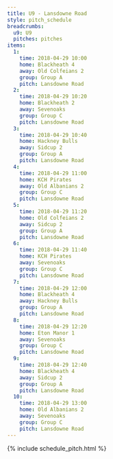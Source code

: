 ```yaml
---
title: U9 - Lansdowne Road
style: pitch_schedule
breadcrumbs:
  u9: U9
  pitches: pitches
items:
  1:
    time: 2018-04-29 10:00
    home: Blackheath 4
    away: Old Colfeians 2
    group: Group A
    pitch: Lansdowne Road
  2:
    time: 2018-04-29 10:20
    home: Blackheath 2
    away: Sevenoaks
    group: Group C
    pitch: Lansdowne Road
  3:
    time: 2018-04-29 10:40
    home: Hackney Bulls
    away: Sidcup 2
    group: Group A
    pitch: Lansdowne Road
  4:
    time: 2018-04-29 11:00
    home: KCH Pirates
    away: Old Albanians 2
    group: Group C
    pitch: Lansdowne Road
  5:
    time: 2018-04-29 11:20
    home: Old Colfeians 2
    away: Sidcup 2
    group: Group A
    pitch: Lansdowne Road
  6:
    time: 2018-04-29 11:40
    home: KCH Pirates
    away: Sevenoaks
    group: Group C
    pitch: Lansdowne Road
  7:
    time: 2018-04-29 12:00
    home: Blackheath 4
    away: Hackney Bulls
    group: Group A
    pitch: Lansdowne Road
  8:
    time: 2018-04-29 12:20
    home: Eton Manor 1
    away: Sevenoaks
    group: Group C
    pitch: Lansdowne Road
  9:
    time: 2018-04-29 12:40
    home: Blackheath 4
    away: Sidcup 2
    group: Group A
    pitch: Lansdowne Road
  10:
    time: 2018-04-29 13:00
    home: Old Albanians 2
    away: Sevenoaks
    group: Group C
    pitch: Lansdowne Road
---
```


{% include schedule_pitch.html %}
